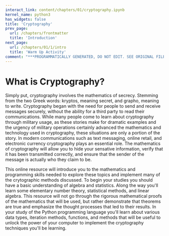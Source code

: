 ```yaml
---
interact_link: content/chapters/01/cryptography.ipynb
kernel_name: python3
has_widgets: false
title: 'Cryptography'
prev_page:
  url: /chapters/frontmatter
  title: 'Introduction'
next_page:
  url: /chapters/01/1/intro
  title: 'Warm Up Activity'
comment: "***PROGRAMMATICALLY GENERATED, DO NOT EDIT. SEE ORIGINAL FILES IN /content***"
---
```



# What is Cryptography?
Simply put, cryptography involves the mathematics of secrecy. Stemming from the two Greek words: kryptos, meaning secret, and grapho, meaning to write. Cryptography began with the need for people to send and receive messages securely, without the ability for a third party to read their communications. While many people come to learn about cryptography through military usage, as these stories make for dramatic examples and the urgency of military operations certainly advanced the mathematics and technology used in cryptography, these situations are only a portion of the story. In modern communications such as text messaging, online retail, and electronic currency cryptography plays an essential role. The mathematics of cryptography will allow you to hide your sensative information, verify that it has been transmitted correctly, and ensure that the sender of the message is actually who they claim to be.



This online resource will introduce you to the mathematics and programming skills needed to explore these topics and implement many of the crytographic methods discussed. To begin your studies you should have a basic understanding of algebra and statistics. Along the way you'll learn some elementary number theory, statistical methods, and linear algebra. This resource will not go through the rigorous mathematical proofs of the mathematics that will be used, but rather demonstrate that theorems are true and emphasize the thought processes that led to their results. In your study of the Python programming language you'll learn about various data types, iteration methods, functions, and methods that will be useful to unlock the power of your computer to implement the cryptography techniques you'll be learning.

